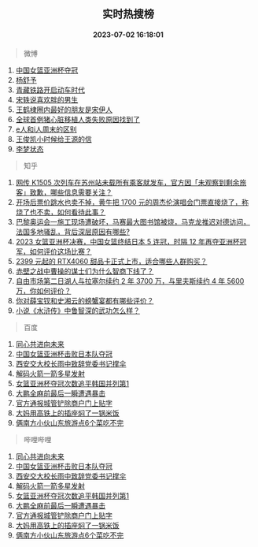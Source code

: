 <div align="center"><h2>实时热搜榜</h2><h4>2023-07-02 16:18:01</h4></div>

> 微博  

1. [中国女篮亚洲杯夺冠](https://s.weibo.com/weibo?q=%23%E4%B8%AD%E5%9B%BD%E5%A5%B3%E7%AF%AE%E4%BA%9A%E6%B4%B2%E6%9D%AF%E5%A4%BA%E5%86%A0%23&t=31&band_rank=1&Refer=top)<br />
2. [杨舒予](https://s.weibo.com/weibo?q=%E6%9D%A8%E8%88%92%E4%BA%88&t=31&band_rank=2&Refer=top)<br />
3. [青藏铁路开启动车时代](https://s.weibo.com/weibo?q=%23%E9%9D%92%E8%97%8F%E9%93%81%E8%B7%AF%E5%BC%80%E5%90%AF%E5%8A%A8%E8%BD%A6%E6%97%B6%E4%BB%A3%23&t=31&band_rank=3&Refer=top)<br />
4. [宋轶说喜欢胖的男生](https://s.weibo.com/weibo?q=%23%E5%AE%8B%E8%BD%B6%E8%AF%B4%E5%96%9C%E6%AC%A2%E8%83%96%E7%9A%84%E7%94%B7%E7%94%9F%23&t=31&band_rank=4&Refer=top)<br />
5. [王鹤棣圈内最好的朋友是宋伊人](https://s.weibo.com/weibo?q=%23%E7%8E%8B%E9%B9%A4%E6%A3%A3%E5%9C%88%E5%86%85%E6%9C%80%E5%A5%BD%E7%9A%84%E6%9C%8B%E5%8F%8B%E6%98%AF%E5%AE%8B%E4%BC%8A%E4%BA%BA%23&t=31&band_rank=5&Refer=top)<br />
6. [全球首例猪心脏移植人类失败原因找到了](https://s.weibo.com/weibo?q=%23%E5%85%A8%E7%90%83%E9%A6%96%E4%BE%8B%E7%8C%AA%E5%BF%83%E8%84%8F%E7%A7%BB%E6%A4%8D%E4%BA%BA%E7%B1%BB%E5%A4%B1%E8%B4%A5%E5%8E%9F%E5%9B%A0%E6%89%BE%E5%88%B0%E4%BA%86%23&t=31&band_rank=6&Refer=top)<br />
7. [e人和i人周末的区别](https://s.weibo.com/weibo?q=%23e%E4%BA%BA%E5%92%8Ci%E4%BA%BA%E5%91%A8%E6%9C%AB%E7%9A%84%E5%8C%BA%E5%88%AB%23&t=31&band_rank=7&Refer=top)<br />
8. [王俊凯小时候给王源的信](https://s.weibo.com/weibo?q=%23%E7%8E%8B%E4%BF%8A%E5%87%AF%E5%B0%8F%E6%97%B6%E5%80%99%E7%BB%99%E7%8E%8B%E6%BA%90%E7%9A%84%E4%BF%A1%23&t=31&band_rank=8&Refer=top)<br />
9. [李梦状态](https://s.weibo.com/weibo?q=%E6%9D%8E%E6%A2%A6%E7%8A%B6%E6%80%81&t=31&band_rank=9&Refer=top)<br />

> 知乎  

1. [网传 K1505 次列车在苏州站未载所有乘客就发车，官方因「未观察到剩余旅客」致歉，哪些信息需要关注？](https://www.zhihu.com/question/609806278)<br />
2. [开场后票价跳水也卖不掉，黄牛把 1700 元的周杰伦演唱会门票直接烧了，称烧了也不卖，如何看待此事？](https://www.zhihu.com/question/609780283)<br />
3. [巴黎奥运会一施工现场遭破坏，马赛最大图书馆被烧，马克龙推迟对德访问，法国多地骚乱，背后深层原因有哪些?](https://www.zhihu.com/question/609892911)<br />
4. [2023 女篮亚洲杯决赛，中国女篮终结日本 5 连冠，时隔 12 年再夺亚洲杯冠军，如何评价这场比赛？](https://www.zhihu.com/question/609920757)<br />
5. [2399 元起的 RTX4060 甜品卡正式上市，适合哪些人群购买？](https://www.zhihu.com/question/609280591)<br />
6. [赤壁之战中曹操的谋士们为什么智商下线了？](https://www.zhihu.com/question/568961938)<br />
7. [自由市场第二日湖人与拉塞尔续约 2 年 3700 万，与里夫斯续约 4 年 5600 万，你如何评价？](https://www.zhihu.com/question/609896613)<br />
8. [你对薛宝钗和史湘云的螃蟹宴都有哪些评价？](https://www.zhihu.com/question/557749837)<br />
9. [小说《水浒传》中鲁智深的武功怎么样？](https://www.zhihu.com/question/608752071)<br />

> 百度  

1. [同心共进向未来](https://www.baidu.com/s?wd=%E5%90%8C%E5%BF%83%E5%85%B1%E8%BF%9B%E5%90%91%E6%9C%AA%E6%9D%A5&sa=fyb_news&rsv_dl=fyb_news)<br />
2. [中国女篮亚洲杯击败日本队夺冠](https://www.baidu.com/s?wd=%E4%B8%AD%E5%9B%BD%E5%A5%B3%E7%AF%AE%E4%BA%9A%E6%B4%B2%E6%9D%AF%E5%87%BB%E8%B4%A5%E6%97%A5%E6%9C%AC%E9%98%9F%E5%A4%BA%E5%86%A0&sa=fyb_news&rsv_dl=fyb_news)<br />
3. [西安交大校长雨中致辞党委书记撑伞](https://www.baidu.com/s?wd=%E8%A5%BF%E5%AE%89%E4%BA%A4%E5%A4%A7%E6%A0%A1%E9%95%BF%E9%9B%A8%E4%B8%AD%E8%87%B4%E8%BE%9E%E5%85%9A%E5%A7%94%E4%B9%A6%E8%AE%B0%E6%92%91%E4%BC%9E&sa=fyb_news&rsv_dl=fyb_news)<br />
4. [解码火箭一箭多星发射](https://www.baidu.com/s?wd=%E8%A7%A3%E7%A0%81%E7%81%AB%E7%AE%AD%E4%B8%80%E7%AE%AD%E5%A4%9A%E6%98%9F%E5%8F%91%E5%B0%84&sa=fyb_news&rsv_dl=fyb_news)<br />
5. [女篮亚洲杯夺冠次数追平韩国并列第1](https://www.baidu.com/s?wd=%E5%A5%B3%E7%AF%AE%E4%BA%9A%E6%B4%B2%E6%9D%AF%E5%A4%BA%E5%86%A0%E6%AC%A1%E6%95%B0%E8%BF%BD%E5%B9%B3%E9%9F%A9%E5%9B%BD%E5%B9%B6%E5%88%97%E7%AC%AC1&sa=fyb_news&rsv_dl=fyb_news)<br />
6. [大鹏全麻前最后一瞬遭遇暴击](https://www.baidu.com/s?wd=%E5%A4%A7%E9%B9%8F%E5%85%A8%E9%BA%BB%E5%89%8D%E6%9C%80%E5%90%8E%E4%B8%80%E7%9E%AC%E9%81%AD%E9%81%87%E6%9A%B4%E5%87%BB&sa=fyb_news&rsv_dl=fyb_news)<br />
7. [官方通报城管铲除商户门上贴字](https://www.baidu.com/s?wd=%E5%AE%98%E6%96%B9%E9%80%9A%E6%8A%A5%E5%9F%8E%E7%AE%A1%E9%93%B2%E9%99%A4%E5%95%86%E6%88%B7%E9%97%A8%E4%B8%8A%E8%B4%B4%E5%AD%97&sa=fyb_news&rsv_dl=fyb_news)<br />
8. [大妈用高铁上的插座焖了一锅米饭](https://www.baidu.com/s?wd=%E5%A4%A7%E5%A6%88%E7%94%A8%E9%AB%98%E9%93%81%E4%B8%8A%E7%9A%84%E6%8F%92%E5%BA%A7%E7%84%96%E4%BA%86%E4%B8%80%E9%94%85%E7%B1%B3%E9%A5%AD&sa=fyb_news&rsv_dl=fyb_news)<br />
9. [俩南方小伙山东旅游点6个菜吃不完](https://www.baidu.com/s?wd=%E4%BF%A9%E5%8D%97%E6%96%B9%E5%B0%8F%E4%BC%99%E5%B1%B1%E4%B8%9C%E6%97%85%E6%B8%B8%E7%82%B96%E4%B8%AA%E8%8F%9C%E5%90%83%E4%B8%8D%E5%AE%8C&sa=fyb_news&rsv_dl=fyb_news)<br />

> 哔哩哔哩  

1. [同心共进向未来](https://www.baidu.com/s?wd=%E5%90%8C%E5%BF%83%E5%85%B1%E8%BF%9B%E5%90%91%E6%9C%AA%E6%9D%A5&sa=fyb_news&rsv_dl=fyb_news)<br />
2. [中国女篮亚洲杯击败日本队夺冠](https://www.baidu.com/s?wd=%E4%B8%AD%E5%9B%BD%E5%A5%B3%E7%AF%AE%E4%BA%9A%E6%B4%B2%E6%9D%AF%E5%87%BB%E8%B4%A5%E6%97%A5%E6%9C%AC%E9%98%9F%E5%A4%BA%E5%86%A0&sa=fyb_news&rsv_dl=fyb_news)<br />
3. [西安交大校长雨中致辞党委书记撑伞](https://www.baidu.com/s?wd=%E8%A5%BF%E5%AE%89%E4%BA%A4%E5%A4%A7%E6%A0%A1%E9%95%BF%E9%9B%A8%E4%B8%AD%E8%87%B4%E8%BE%9E%E5%85%9A%E5%A7%94%E4%B9%A6%E8%AE%B0%E6%92%91%E4%BC%9E&sa=fyb_news&rsv_dl=fyb_news)<br />
4. [解码火箭一箭多星发射](https://www.baidu.com/s?wd=%E8%A7%A3%E7%A0%81%E7%81%AB%E7%AE%AD%E4%B8%80%E7%AE%AD%E5%A4%9A%E6%98%9F%E5%8F%91%E5%B0%84&sa=fyb_news&rsv_dl=fyb_news)<br />
5. [女篮亚洲杯夺冠次数追平韩国并列第1](https://www.baidu.com/s?wd=%E5%A5%B3%E7%AF%AE%E4%BA%9A%E6%B4%B2%E6%9D%AF%E5%A4%BA%E5%86%A0%E6%AC%A1%E6%95%B0%E8%BF%BD%E5%B9%B3%E9%9F%A9%E5%9B%BD%E5%B9%B6%E5%88%97%E7%AC%AC1&sa=fyb_news&rsv_dl=fyb_news)<br />
6. [大鹏全麻前最后一瞬遭遇暴击](https://www.baidu.com/s?wd=%E5%A4%A7%E9%B9%8F%E5%85%A8%E9%BA%BB%E5%89%8D%E6%9C%80%E5%90%8E%E4%B8%80%E7%9E%AC%E9%81%AD%E9%81%87%E6%9A%B4%E5%87%BB&sa=fyb_news&rsv_dl=fyb_news)<br />
7. [官方通报城管铲除商户门上贴字](https://www.baidu.com/s?wd=%E5%AE%98%E6%96%B9%E9%80%9A%E6%8A%A5%E5%9F%8E%E7%AE%A1%E9%93%B2%E9%99%A4%E5%95%86%E6%88%B7%E9%97%A8%E4%B8%8A%E8%B4%B4%E5%AD%97&sa=fyb_news&rsv_dl=fyb_news)<br />
8. [大妈用高铁上的插座焖了一锅米饭](https://www.baidu.com/s?wd=%E5%A4%A7%E5%A6%88%E7%94%A8%E9%AB%98%E9%93%81%E4%B8%8A%E7%9A%84%E6%8F%92%E5%BA%A7%E7%84%96%E4%BA%86%E4%B8%80%E9%94%85%E7%B1%B3%E9%A5%AD&sa=fyb_news&rsv_dl=fyb_news)<br />
9. [俩南方小伙山东旅游点6个菜吃不完](https://www.baidu.com/s?wd=%E4%BF%A9%E5%8D%97%E6%96%B9%E5%B0%8F%E4%BC%99%E5%B1%B1%E4%B8%9C%E6%97%85%E6%B8%B8%E7%82%B96%E4%B8%AA%E8%8F%9C%E5%90%83%E4%B8%8D%E5%AE%8C&sa=fyb_news&rsv_dl=fyb_news)<br />
